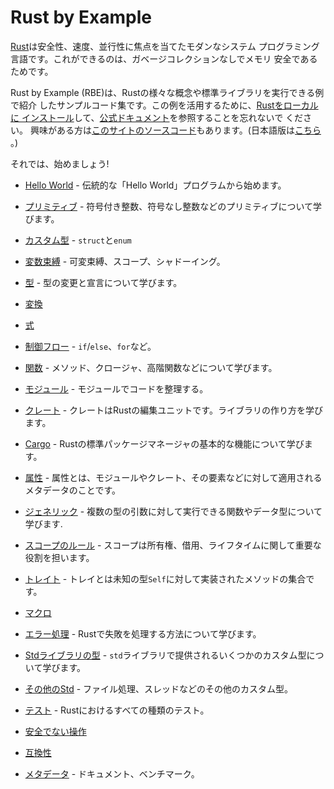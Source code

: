 # Rust by Example

[Rust][rust]は安全性、速度、並行性に焦点を当てたモダンなシステム
プログラミング言語です。これができるのは、ガベージコレクションなしでメモリ
安全であるためです。

Rust by Example (RBE)は、Rustの様々な概念や標準ライブラリを実行できる例で紹介
したサンプルコード集です。この例を活用するために、[Rustをローカルに
インストール][install]して、[公式ドキュメント][std]を参照することを忘れないで
ください。
興味がある方は[このサイトのソースコード][home]もあります。(日本語版は[こちら
][home-ja]。)

それでは、始めましょう!

- [Hello World](hello.md) - 伝統的な「Hello World」プログラムから始めます。

- [プリミティブ](primitives.md) - 符号付き整数、符号なし整数などのプリミティブについて学びます。

- [カスタム型](custom_types.md) - `struct`と`enum`

- [変数束縛](variable_bindings.md) - 可変束縛、スコープ、シャドーイング。

- [型](types.md) - 型の変更と宣言について学びます。

- [変換](conversion.md)

- [式](expression.md)

- [制御フロー](flow_control.md) - `if`/`else`、`for`など。

- [関数](fn.md) - メソッド、クロージャ、高階関数などについて学びます。

- [モジュール](mod.md) - モジュールでコードを整理する。

- [クレート](crates.md) - クレートはRustの編集ユニットです。ライブラリの作り方を学びます。

- [Cargo](cargo.md) - Rustの標準パッケージマネージャの基本的な機能について学びます。

- [属性](attribute.md) - 属性とは、モジュールやクレート、その要素などに対して適用されるメタデータのことです。

- [ジェネリック](generics.md) - 複数の型の引数に対して実行できる関数やデータ型について学びます.

- [スコープのルール](scope.md) - スコープは所有権、借用、ライフタイムに関して重要な役割を担います。

- [トレイト](trait.md) - トレイとは未知の型`Self`に対して実装されたメソッドの集合です。

- [マクロ](macros.md)

- [エラー処理](error.md) - Rustで失敗を処理する方法について学びます。

- [Stdライブラリの型](std.md) - `std`ライブラリで提供されるいくつかのカスタム型について学びます。

- [その他のStd](std_misc.md) - ファイル処理、スレッドなどのその他のカスタム型。

- [テスト](testing.md) - Rustにおけるすべての種類のテスト。

- [安全でない操作](unsafe.md)

- [互換性](compatibility.md)

- [メタデータ](meta.md) - ドキュメント、ベンチマーク。


[rust]: https://www.rust-lang.org/
[install]: https://www.rust-lang.org/tools/install
[std]: https://doc.rust-lang.org/std/
[home]: https://github.com/rust-lang/rust-by-example
[home-ja]: https://github.com/watcol/rbe-ja
